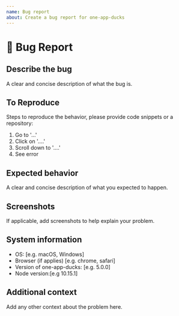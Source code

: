 ```yaml
---
name: Bug report
about: Create a bug report for one-app-ducks
---
```


# 🐞 Bug Report

## Describe the bug

A clear and concise description of what the bug is.

## To Reproduce

Steps to reproduce the behavior, please provide code snippets or a repository:

1. Go to '...'
2. Click on '....'
3. Scroll down to '....'
4. See error

## Expected behavior

A clear and concise description of what you expected to happen.

## Screenshots

If applicable, add screenshots to help explain your problem.

## System information

- OS: [e.g. macOS, Windows]
- Browser (if applies) [e.g. chrome, safari]
- Version of one-app-ducks: [e.g. 5.0.0]
- Node version:[e.g 10.15.1]

## Additional context

Add any other context about the problem here.
